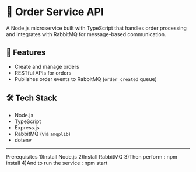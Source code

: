# 🧾 Order Service API

A Node.js microservice built with TypeScript that handles order processing and integrates with RabbitMQ for message-based communication. 


## 🚀 Features

- Create and manage orders
- RESTful APIs for orders
- Publishes order events to RabbitMQ (`order_created` queue)

## 🛠️ Tech Stack

- Node.js
- TypeScript
- Express.js
- RabbitMQ (via `amqplib`)
- dotenv

---
Prerequisites
1)Install Node.js
2)Install RabbitMQ 
3)Then perform : npm install
4)And to run the service : npm start 
